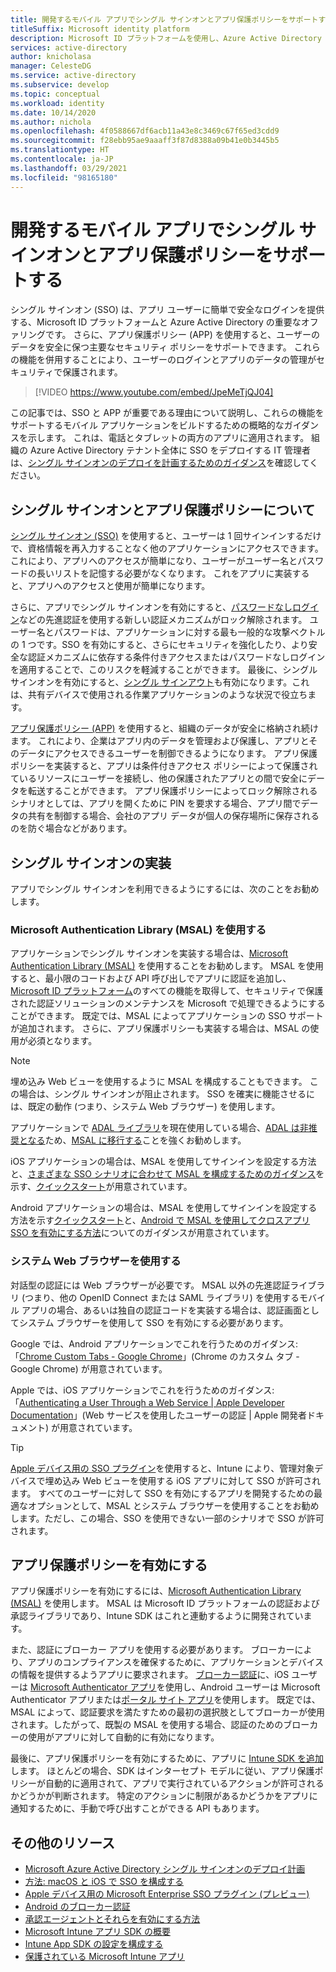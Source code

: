 ```yaml
---
title: 開発するモバイル アプリでシングル サインオンとアプリ保護ポリシーをサポートする | Azure
titleSuffix: Microsoft identity platform
description: Microsoft ID プラットフォームを使用し、Azure Active Directory と統合してシングル サインオンとアプリ保護ポリシーをサポートするモバイル アプリケーションの構築に関する説明と概要。
services: active-directory
author: knicholasa
manager: CelesteDG
ms.service: active-directory
ms.subservice: develop
ms.topic: conceptual
ms.workload: identity
ms.date: 10/14/2020
ms.author: nichola
ms.openlocfilehash: 4f0588667df6acb11a43e8c3469c67f65ed3cdd9
ms.sourcegitcommit: f28ebb95ae9aaaff3f87d8388a09b41e0b3445b5
ms.translationtype: HT
ms.contentlocale: ja-JP
ms.lasthandoff: 03/29/2021
ms.locfileid: "98165180"
---
```

# <a name="support-single-sign-on-and-app-protection-policies-in-mobile-apps-you-develop"></a>開発するモバイル アプリでシングル サインオンとアプリ保護ポリシーをサポートする

シングル サインオン (SSO) は、アプリ ユーザーに簡単で安全なログインを提供する、Microsoft ID プラットフォームと Azure Active Directory の重要なオファリングです。 さらに、アプリ保護ポリシー (APP) を使用すると、ユーザーのデータを安全に保つ主要なセキュリティ ポリシーをサポートできます。 これらの機能を併用することにより、ユーザーのログインとアプリのデータの管理がセキュリティで保護されます。

> [!VIDEO https://www.youtube.com/embed/JpeMeTjQJ04]

この記事では、SSO と APP が重要である理由について説明し、これらの機能をサポートするモバイル アプリケーションをビルドするための概略的なガイダンスを示します。 これは、電話とタブレットの両方のアプリに適用されます。 組織の Azure Active Directory テナント全体に SSO をデプロイする IT 管理者は、[シングル サインオンのデプロイを計画するためのガイダンス](../manage-apps/plan-sso-deployment.md)を確認してください。

## <a name="about-single-sign-on-and-app-protection-policies"></a>シングル サインオンとアプリ保護ポリシーについて

[シングル サインオン (SSO)](../manage-apps/plan-sso-deployment.md) を使用すると、ユーザーは 1 回サインインするだけで、資格情報を再入力することなく他のアプリケーションにアクセスできます。 これにより、アプリへのアクセスが簡単になり、ユーザーがユーザー名とパスワードの長いリストを記憶する必要がなくなります。 これをアプリに実装すると、アプリへのアクセスと使用が簡単になります。

さらに、アプリでシングル サインオンを有効にすると、[パスワードなしログイン](../authentication/concept-authentication-passwordless.md)などの先進認証を使用する新しい認証メカニズムがロック解除されます。 ユーザー名とパスワードは、アプリケーションに対する最も一般的な攻撃ベクトルの 1 つです。SSO を有効にすると、さらにセキュリティを強化したり、より安全な認証メカニズムに依存する条件付きアクセスまたはパスワードなしログインを適用することで、このリスクを軽減することができます。 最後に、シングル サインオンを有効にすると、[シングル サインアウト](v2-protocols-oidc.md#single-sign-out)も有効になります。これは、共有デバイスで使用される作業アプリケーションのような状況で役立ちます。

[アプリ保護ポリシー (APP)](/mem/intune/apps/app-protection-policy) を使用すると、組織のデータが安全に格納され続けます。 これにより、企業はアプリ内のデータを管理および保護し、アプリとそのデータにアクセスできるユーザーを制御できるようになります。 アプリ保護ポリシーを実装すると、アプリは条件付きアクセス ポリシーによって保護されているリソースにユーザーを接続し、他の保護されたアプリとの間で安全にデータを転送することができます。 アプリ保護ポリシーによってロック解除されるシナリオとしては、アプリを開くために PIN を要求する場合、アプリ間でデータの共有を制御する場合、会社のアプリ データが個人の保存場所に保存されるのを防ぐ場合などがあります。

## <a name="implementing-single-sign-on"></a>シングル サインオンの実装

アプリでシングル サインオンを利用できるようにするには、次のことをお勧めします。

### <a name="use-the-microsoft-authentication-library-msal"></a>Microsoft Authentication Library (MSAL) を使用する

アプリケーションでシングル サインオンを実装する場合は、[Microsoft Authentication Library (MSAL)](msal-overview.md) を使用することをお勧めします。 MSAL を使用すると、最小限のコードおよび API 呼び出しでアプリに認証を追加し、[Microsoft ID プラットフォーム](./index.yml)のすべての機能を取得して、セキュリティで保護された認証ソリューションのメンテナンスを Microsoft で処理できるようにすることができます。 既定では、MSAL によってアプリケーションの SSO サポートが追加されます。 さらに、アプリ保護ポリシーも実装する場合は、MSAL の使用が必須となります。

> [!NOTE]
> 埋め込み Web ビューを使用するように MSAL を構成することもできます。 この場合は、シングル サインオンが阻止されます。 SSO を確実に機能させるには、既定の動作 (つまり、システム Web ブラウザー) を使用します。

アプリケーションで [ADAL ライブラリ](../azuread-dev/active-directory-authentication-libraries.md)を現在使用している場合、[ADAL は非推奨となる](https://techcommunity.microsoft.com/t5/azure-active-directory-identity/update-your-applications-to-use-microsoft-authentication-library/ba-p/1257363)ため、[MSAL に移行する](msal-migration.md)ことを強くお勧めします。

iOS アプリケーションの場合は、MSAL を使用してサインインを設定する方法と、[さまざまな SSO シナリオに合わせて MSAL を構成するためのガイダンス](single-sign-on-macos-ios.md)を示す、[クイックスタート](quickstart-v2-ios.md)が用意されています。

Android アプリケーションの場合は、MSAL を使用してサインインを設定する方法を示す[クイックスタート](quickstart-v2-android.md)と、[Android で MSAL を使用してクロスアプリ SSO を有効にする方法](msal-android-single-sign-on.md)についてのガイダンスが用意されています。

### <a name="use-the-system-web-browser"></a>システム Web ブラウザーを使用する

対話型の認証には Web ブラウザーが必要です。 MSAL 以外の先進認証ライブラリ (つまり、他の OpenID Connect または SAML ライブラリ) を使用するモバイル アプリの場合、あるいは独自の認証コードを実装する場合は、認証画面としてシステム ブラウザーを使用して SSO を有効にする必要があります。

Google では、Android アプリケーションでこれを行うためのガイダンス: 「[Chrome Custom Tabs - Google Chrome](https://developer.chrome.com/multidevice/android/customtabs)」(Chrome のカスタム タブ - Google Chrome) が用意されています。

Apple では、iOS アプリケーションでこれを行うためのガイダンス: 「[Authenticating a User Through a Web Service | Apple Developer Documentation](https://developer.apple.com/documentation/authenticationservices/authenticating_a_user_through_a_web_service)」(Web サービスを使用したユーザーの認証 | Apple 開発者ドキュメント) が用意されています。

> [!TIP]
> [Apple デバイス用の SSO プラグイン](apple-sso-plugin.md)を使用すると、Intune により、管理対象デバイスで埋め込み Web ビューを使用する iOS アプリに対して SSO が許可されます。 すべてのユーザーに対して SSO を有効にするアプリを開発するための最適なオプションとして、MSAL とシステム ブラウザーを使用することをお勧めします。ただし、この場合、SSO を使用できない一部のシナリオで SSO が許可されます。

## <a name="enable-app-protection-policies"></a>アプリ保護ポリシーを有効にする

アプリ保護ポリシーを有効にするには、[Microsoft Authentication Library (MSAL)](msal-overview.md) を使用します。 MSAL は Microsoft ID プラットフォームの認証および承認ライブラリであり、Intune SDK はこれと連動するように開発されています。

また、認証にブローカー アプリを使用する必要があります。 ブローカーにより、アプリのコンプライアンスを確保するために、アプリケーションとデバイスの情報を提供するようアプリに要求されます。 [ブローカー認証](./msal-android-single-sign-on.md)に、iOS ユーザーは [Microsoft Authenticator アプリ](../user-help/user-help-auth-app-sign-in.md)を使用し、Android ユーザーは Microsoft Authenticator アプリまたは[ポータル サイト アプリ](https://play.google.com/store/apps/details?id=com.microsoft.windowsintune.companyportal)を使用します。 既定では、MSAL によって、認証要求を満たすための最初の選択肢としてブローカーが使用されます。したがって、既製の MSAL を使用する場合、認証のためのブローカーの使用がアプリに対して自動的に有効になります。

最後に、アプリ保護ポリシーを有効にするために、アプリに [Intune SDK を追加](/mem/intune/developer/app-sdk-get-started)します。 ほとんどの場合、SDK はインターセプト モデルに従い、アプリ保護ポリシーが自動的に適用されて、アプリで実行されているアクションが許可されるかどうかが判断されます。 特定のアクションに制限があるかどうかをアプリに通知するために、手動で呼び出すことができる API もあります。

## <a name="additional-resources"></a>その他のリソース

- [Microsoft Azure Active Directory シングル サインオンのデプロイ計画](../manage-apps/plan-sso-deployment.md)
- [方法: macOS と iOS で SSO を構成する](single-sign-on-macos-ios.md)
- [Apple デバイス用の Microsoft Enterprise SSO プラグイン (プレビュー)](apple-sso-plugin.md)
- [Android のブローカー認証](./msal-android-single-sign-on.md)
- [承認エージェントとそれらを有効にする方法](./msal-android-single-sign-on.md)
- [Microsoft Intune アプリ SDK の概要](/mem/intune/developer/app-sdk-get-started)
- [Intune App SDK の設定を構成する](/mem/intune/developer/app-sdk-ios#configure-settings-for-the-intune-app-sdk)
- [保護されている Microsoft Intune アプリ](/mem/intune/apps/apps-supported-intune-apps)
